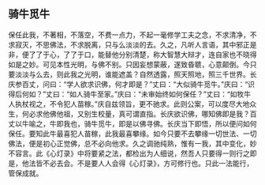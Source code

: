 ##  骑牛觅牛

保任此我，不著相，不落空，不费一点力，不起一毫修学工夫之念，不求清净，不求寂灭，不思佛法，不求脱离，只与么淡淡的去。久之，凡听人言语，其中邪正是非，便了了于心，了了于口，能替他分别清楚，称大智慧大辩才，连自家也不晓得如是之妙。可见本性光明，与佛不别。只因妄想蒙蔽，遂致昏聩，心意颠倒。今只要淡淡与么去，则此我之光明，谁能遮盖？自然透露，照天照地，照三千世界。长庆参百丈，问曰：“学人欲求识佛，何才即是？”丈曰：“大似骑牛觅牛。”庆曰：“识得后何如？”丈曰：“如人骑牛至家。”庆曰：“未审始终如何保任？”丈曰：“如牧牛人执杖视之，不令犯人苗稼。”庆自兹领旨，更不驰求。此则公案，可以度尽大地众生，何必求他佛他祖，又别生校量，真可谓直指。长庆欲识佛，哪知佛即是我？百丈以牛喻之，牛即我也，骑牛觅牛，即是以佛寻佛。长庆当下即悟，所以便问如何保任。要知此牛最喜犯人苗稼，此我最喜攀缘。如今只要不去攀缘一切世法、一切佛法，便是初心正觉佛，总不必向他求。久之调驰纯熟，惟有一我，其中变化，妙不容言。此《心灯录》中将要紧之法，都检出为人细说，然吾人只要得一则行之即是，他法皆不必去会。不是要人人会得《心灯录》，方可修行也。只此一法能行，管保成就。
